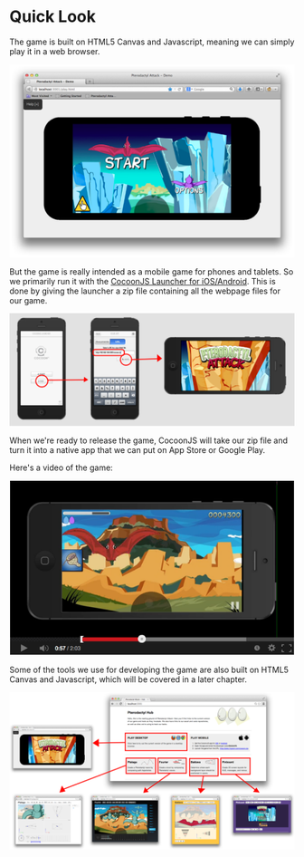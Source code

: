 # Quick Look

The game is built on HTML5 Canvas and Javascript, meaning we can simply play it
in a web browser.

![browser](img/browser.png)

But the game is really intended as a mobile game for phones and tablets.  So we
primarily run it with the [CocoonJS Launcher for
iOS/Android](http://wiki.ludei.com/cocoonjs:launcherapp).  This is done by
giving the launcher a zip file containing all the webpage files for our game.

![cocoon](img/cocoon.png)

When we're ready to release the game, CocoonJS will take our zip file and turn
it into a native app that we can put on App Store or Google Play.

Here's a video of the game:

[![youtube video](img/youtube.png)](http://youtu.be/uDx9aQIYfP8?t=30s)

Some of the tools we use for developing the game are also built on HTML5 Canvas
and Javascript, which will be covered in a later chapter.

![hub](img/hub.png)
